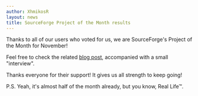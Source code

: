 ```yaml
---
author: XhmikosR
layout: news
title: SourceForge Project of the Month results
---
```


Thanks to all of our users who voted for us, we are SourceForge's Project of the Month for November!

Feel free to check the related [blog post](https://sourceforge.net/blog/november-2014-community-choice-project-of-the-month-mpc-hc/),
accompanied with a small "interview".

Thanks everyone for their support! It gives us all strength to keep going!

P.S. Yeah, it's almost half of the month already, but you know, Real Life&trade;.
